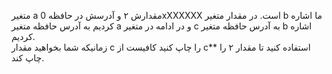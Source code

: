 متغیر a مقدارش ۲ و آدرسش در حافظه 0xXXXXXX است. در مقدار متغیر b ما اشاره کردیم به آدرس حافظه متغیر a و در ادامه در متغیر c به آدرس حافظه متغیر b اشاره کردیم.
<br>
زمانیکه شما بخواهید مقدار c را چاپ کنید کافیست از c** استفاده کنید تا مقدار ۲ را چاپ کند.